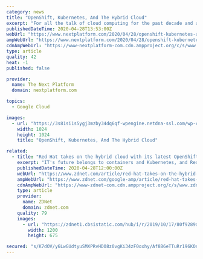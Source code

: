 ```yaml
---
category: news
title: "OpenShift, Kubernetes, And The Hybrid Cloud"
excerpt: "For all the talk of cloud computing for the past decade and a half, for all the growth that the hyperscale public cloud providers like Amazon Web"
publishedDateTime: 2020-04-28T13:53:00Z
webUrl: "https://www.nextplatform.com/2020/04/28/openshift-kubernetes-and-the-hybrid-cloud/"
ampWebUrl: "https://www.nextplatform.com/2020/04/28/openshift-kubernetes-and-the-hybrid-cloud/amp/"
cdnAmpWebUrl: "https://www-nextplatform-com.cdn.ampproject.org/c/s/www.nextplatform.com/2020/04/28/openshift-kubernetes-and-the-hybrid-cloud/amp/"
type: article
quality: 42
heat: -1
published: false

provider:
  name: The Next Platform
  domain: nextplatform.com

topics:
  - Google Cloud

images:
  - url: "https://3s81si1s5ygj3mzby34dq6qf-wpengine.netdna-ssl.com/wp-content/uploads/2020/01/skyscraper-cloud-looking-up-vertical-1024x1024.jpg"
    width: 1024
    height: 1024
    title: "OpenShift, Kubernetes, And The Hybrid Cloud"

related:
  - title: "Red Hat takes on the hybrid cloud with its latest OpenShift Kubernetes distro"
    excerpt: "IT's future belongs to containers and Kubernetes, and Red Hat thinks its latest OpenShift Kubernetes distro will take you there."
    publishedDateTime: 2020-04-28T12:00:00Z
    webUrl: "https://www.zdnet.com/article/red-hat-takes-on-the-hybrid-cloud-with-its-latest-openshift-kubernetes-distro/"
    ampWebUrl: "https://www.zdnet.com/google-amp/article/red-hat-takes-on-the-hybrid-cloud-with-its-latest-openshift-kubernetes-distro/"
    cdnAmpWebUrl: "https://www-zdnet-com.cdn.ampproject.org/c/s/www.zdnet.com/google-amp/article/red-hat-takes-on-the-hybrid-cloud-with-its-latest-openshift-kubernetes-distro/"
    type: article
    provider:
      name: ZDNet
      domain: zdnet.com
    quality: 79
    images:
      - url: "https://zdnet1.cbsistatic.com/hub/i/r/2019/10/17/80f9289a-950c-41d9-9434-64906e178775/thumbnail/1200x675/1503a8d0f23cb307b71eda70d8ddcada/openshift-container-logo.jpg"
        width: 1200
        height: 675

secured: "s/K7dOV/y6LwGUdtyuSMXPRvHD08z0vgKi34zF0oxhy/Af8B6eTTuRr196KOnH+M2oCsbHCToRONFku4B6A0XqQy5eqotvhtSyLLW6c5GpvX1a9tK51w5P0x6LqZGMkdM9epmSVOFZe20i66LkRS5VeBNpcuRF0ekt5jxOGZLB4QuvfpEtopHIjwIJs6D6vFKDV6/Wr1qi7vYK2J0cBfNfAsFfQqMrywxUDeoZRHJ4Igm4Gl0wcpe3jbS54gOtrzLavNMtT0q+QQ0uFEztByR3WWhHZrlWyUb8tUfMT49Jq2bXcXopUApVy6FyVf5AJ5;6/5AJIqhJpbUtIkTYC+d9Q=="
---
```


